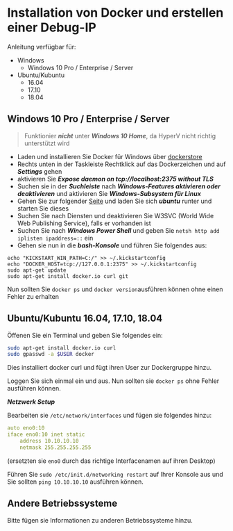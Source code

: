 # Installation von Docker und erstellen einer Debug-IP

Anleitung verfügbar für:
- Windows
  - Windows 10 Pro / Enterprise / Server
- Ubuntu/Kubuntu
    - 16.04
    - 17.10
    - 18.04


## Windows 10 Pro / Enterprise / Server

> Funktionier ***nicht*** unter ***Windows 10 Home***, da HyperV nicht richtig unterstützt wird

- Laden und installieren Sie Docker für Windows über [dockerstore](https://www.docker.com/docker-windows)
- Rechts unten in der Taskleiste Rechtklick auf das Dockerzeichen und auf ***Settings*** gehen
- aktivieren Sie ***Expose daemon on tcp://localhost:2375 without TLS***
- Suchen sie in der ***Suchleiste*** nach ***Windows-Features aktivieren oder deaktivieren*** und aktivieren Sie
***Windows-Subsystem für Linux***
- Gehen Sie zur folgender [Seite](https://aka.ms/wslstore) und laden Sie sich ***ubuntu*** runter und starten Sie dieses
- Suchen Sie nach Diensten und deaktivieren Sie  W3SVC (World Wide Web Publishing Service), falls er vorhanden ist
- Suchen Sie nach ***Windows Power Shell*** und geben Sie `netsh http add iplisten ipaddress=::` ein
- Gehen sie nun in die ***bash-Konsole*** und führen Sie folgendes aus:

```
echo "KICKSTART_WIN_PATH=C:/" >> ~/.kickstartconfig
echo "DOCKER_HOST=tcp://127.0.0.1:2375" >> ~/.kickstartconfig
sudo apt-get update
sudo apt-get install docker.io curl git
```

Nun sollten Sie `docker ps` und `docker version`ausführen können ohne einen Fehler zu erhalten



## Ubuntu/Kubuntu 16.04, 17.10, 18.04

Öffenen Sie ein Terminal und geben Sie folgendes ein:

```bash
sudo apt-get install docker.io curl
sudo gpasswd -a $USER docker
```

Dies installiert docker curl und fügt ihren User zur Dockergruppe hinzu.

Loggen Sie sich einmal ein und aus. Nun sollten sie `docker ps` ohne Fehler ausführen können.

***Netzwerk Setup***

Bearbeiten sie `/etc/network/interfaces` und fügen sie folgendes hinzu:

```yaml
auto eno0:10
iface eno0:10 inet static
    address 10.10.10.10
    netmask 255.255.255.255
```

(ersetzten sie `eno0` durch das richtige Interfacenamen auf ihren Desktop)

Führen Sie `sudo /etc/init.d/networking restart` auf Ihrer Konsole aus und Sie sollten `ping 10.10.10.10` ausführen können.

## Andere Betriebssysteme

Bitte fügen sie Informationen zu anderen Betriebssysteme hinzu.